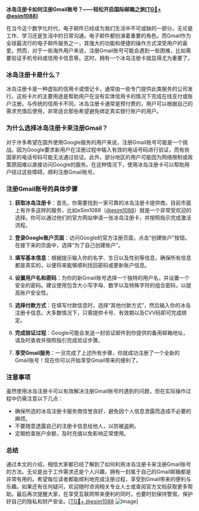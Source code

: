 **冰岛注册卡如何注册Gmail账号？——轻松开启国际邮箱之旅[[TG💪+ @esim1088](https://t.me/s/esim1088)]**

在当今这个数字化时代，电子邮件已经成为我们生活中不可或缺的一部分。无论是工作、学习还是生活中的日常沟通，电子邮件都扮演着重要的角色。而Gmail作为全球最流行的电子邮件服务之一，其强大的功能和便捷的操作方式深受用户的喜爱。然而，对于一些海外用户来说，注册Gmail账号可能会遇到一些困难，比如需要验证手机号码或信用卡信息等。这时，拥有一个冰岛注册卡就显得尤为重要了。

### 冰岛注册卡是什么？

冰岛注册卡是一种虚拟的信用卡或借记卡，通常由一些专门提供此类服务的公司发行。这些卡片的主要用途是帮助用户在没有实体信用卡的情况下完成在线支付或账户注册。与传统的信用卡不同，冰岛注册卡通常是预付费的，用户可以根据自己的需求充值后使用，非常适合那些希望避免绑定真实银行账户的用户。

### 为什么选择冰岛注册卡来注册Gmail？

对于许多希望在国外使用Google服务的用户来说，注册Gmail账号可能是一个挑战。因为Google要求新用户在注册过程中输入有效的电话号码进行验证，而有些国家的电话号码可能无法通过验证。此外，部分地区的用户可能因为网络限制或政策原因难以直接访问Google的服务。在这种情况下，使用冰岛注册卡可以帮助用户绕过这些障碍，顺利注册Gmail账号。

### 注册Gmail账号的具体步骤

1. **获取冰岛注册卡**：首先，你需要找到一家可靠的冰岛注册卡提供商。目前市面上有许多这样的服务，比如eSim1088（[@esim1088](https://t.me/s/esim1088)）就是一个非常受欢迎的选择。你可以通过他们的官方网站申请一张冰岛注册卡，并按照指示完成激活流程。

2. **登录Google账户页面**：访问Google的官方注册页面，点击“创建账户”按钮。在接下来的页面中，选择“为了自己创建账户”。

3. **填写基本信息**：根据提示输入你的名字、生日以及性别等信息。确保所有信息都是真实的，以便将来能够顺利找回密码或更新账户信息。

4. **设置用户名和密码**：为你的新Gmail账号选择一个独特的用户名，并设置一个安全的密码。建议使用包含大小写字母、数字以及特殊字符的组合密码，以提高账户安全性。

5. **选择付款方式**：在填写付款信息时，选择“其他付款方式”，然后输入你的冰岛注册卡信息。大多数情况下，只需提供卡号、有效期以及CVV码即可完成绑定。

6. **完成验证过程**：Google可能会发送一封验证邮件到你提供的备用邮箱地址，请及时查收并按照指引完成验证步骤。

7. **享受Gmail服务**：一旦完成了上述所有步骤，你就成功注册了一个全新的Gmail账号！现在你可以开始享受Gmail带来的便利了。

### 注意事项

虽然使用冰岛注册卡可以有效解决注册Gmail账号时遇到的问题，但在实际操作过程中仍需注意以下几点：

- 确保所选的冰岛注册卡服务商信誉良好，避免因个人信息泄露而造成不必要的麻烦。
- 不要随意透露自己的注册卡信息给他人，以防被盗刷。
- 定期检查账户余额，及时充值以免影响正常使用。

### 总结

通过本文的介绍，相信大家都已经了解到了如何利用冰岛注册卡来注册Gmail账号的方法。无论是出于工作需求还是个人兴趣，拥有一封属于自己的Gmail邮箱都是非常有用的。希望每位读者都能顺利地完成注册过程，享受到Gmail带来的便利与乐趣。如果还有任何疑问，欢迎随时咨询相关专业人士或查阅官方文档获取更多帮助。最后再次提醒大家，在享受互联网带来便利的同时，也要时刻保持警惕，保护好自己的隐私和财产安全。[[TG💪+ @esim1088](https://t.me/s/esim1088) ![Image](https://i.postimg.cc/4NQfJmqS/Snipaste-2025-05-13-00-14-12.png)]